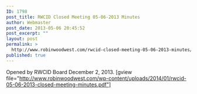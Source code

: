 ```yaml
---
ID: 1798
post_title: RWCID Closed Meeting 05-06-2013 Minutes
author: Webmaster
post_date: 2013-05-06 20:45:52
post_excerpt: ""
layout: post
permalink: >
  http://www.robinwoodwest.com/rwcid-closed-meeting-05-06-2013-minutes/
published: true
---
```

Opened by RWCID Board December 2, 2013.
[gview file="http://www.robinwoodwest.com/wp-content/uploads/2014/01/rwcid-05-06-2013-closed-meeting-minutes.pdf"]